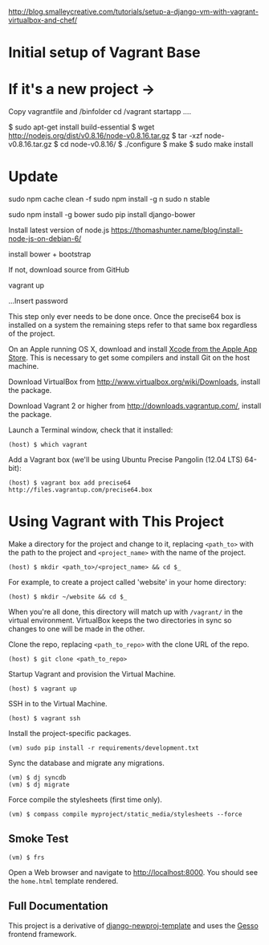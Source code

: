 http://blog.smalleycreative.com/tutorials/setup-a-django-vm-with-vagrant-virtualbox-and-chef/

# Initial setup of Vagrant Base

# If it's a new project ->
Copy vagrantfile and /binfolder
cd /vagrant
startapp ....

 $ sudo apt-get install build-essential
$ wget http://nodejs.org/dist/v0.8.16/node-v0.8.16.tar.gz
$ tar -xzf node-v0.8.16.tar.gz
$ cd node-v0.8.16/
$ ./configure
$ make
$ sudo make install

# Update
sudo npm cache clean -f
sudo npm install -g n
sudo n stable

 sudo npm install -g bower
 sudo pip install django-bower

Install latest version of node.js
https://thomashunter.name/blog/install-node-js-on-debian-6/



install bower + bootstrap

If not, download source from GitHub

vagrant up

...Insert password

This step only ever needs to be done once. Once the precise64 box is installed on a system the remaining steps refer to that same box regardless of the project.

On an Apple running OS X, download and install [Xcode from the Apple App Store](https://itunes.apple.com/us/app/xcode/id497799835?ls=1&mt=12). This is necessary to get some compilers and install Git on the host machine.

Download VirtualBox from http://www.virtualbox.org/wiki/Downloads, install the package.

Download Vagrant 2 or higher from http://downloads.vagrantup.com/, install the package.

Launch a Terminal window, check that it installed:

    (host) $ which vagrant

Add a Vagrant box (we'll be using Ubuntu Precise Pangolin (12.04 LTS) 64-bit):

    (host) $ vagrant box add precise64 http://files.vagrantup.com/precise64.box

# Using Vagrant with This Project

Make a directory for the project and change to it, replacing `<path_to>` with the path to the project and `<project_name>` with the name of the project.

    (host) $ mkdir <path_to>/<project_name> && cd $_

For example, to create a project called 'website' in your home directory:

    (host) $ mkdir ~/website && cd $_

When you're all done, this directory will match up with `/vagrant/` in the virtual environment. VirtualBox keeps the two directories in sync so changes to one will be made in the other.

Clone the repo, replacing `<path_to_repo>` with the clone URL of the repo.

    (host) $ git clone <path_to_repo>

Startup Vagrant and provision the Virtual Machine.

    (host) $ vagrant up

SSH in to the Virtual Machine.

    (host) $ vagrant ssh

Install the project-specific packages.

    (vm) sudo pip install -r requirements/development.txt

Sync the database and migrate any migrations.

    (vm) $ dj syncdb
    (vm) $ dj migrate

Force compile the stylesheets (first time only).

    (vm) $ compass compile myproject/static_media/stylesheets --force

## Smoke Test

    (vm) $ frs

Open a Web browser and navigate to [http://localhost:8000](http://localhost:8000). You should see the `home.html` template rendered.

## Full Documentation

This project is a derivative of [django-newproj-template](https://github.com/jbergantine/django-newproj-template) and uses the [Gesso](https://github.com/jbergantine/compass-gesso) frontend framework.